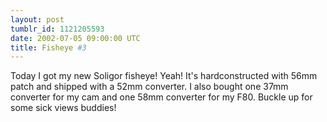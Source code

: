 ```yaml
---
layout: post
tumblr_id: 1121205593
date: 2002-07-05 09:00:00 UTC
title: Fisheye #3
---
```


Today I got my new Soligor fisheye! Yeah! It's hardconstructed with 56mm patch and shipped with a 52mm converter. I also bought one 37mm converter for my cam and one 58mm converter for my F80. Buckle up for some sick views buddies!
